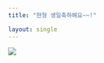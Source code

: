 ```yaml
---
title: "현형 생일축하해요~~!"

layout: single
---
```


![](cookiemon-hh.github.io/assets/pageimage/KHbirth.jpg)
